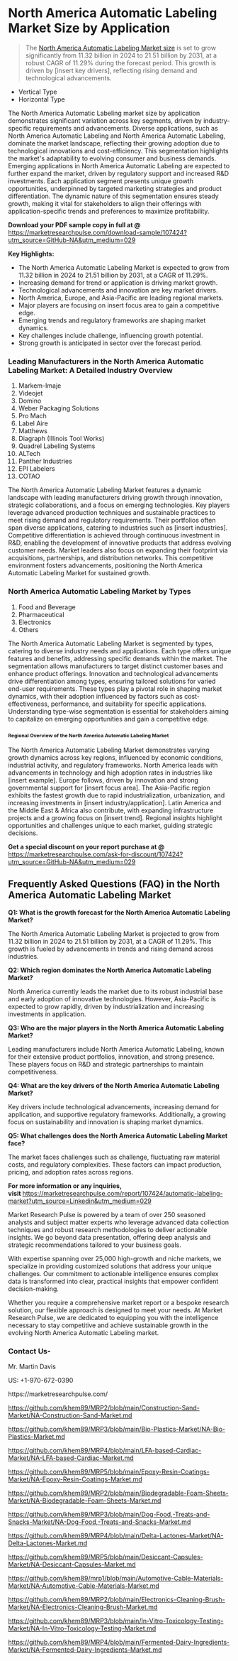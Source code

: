 <h1>North America Automatic Labeling Market&nbsp;Size by Application</h1><blockquote><p>The <a href="https://marketresearchpulse.com/download-sample/107424?utm_source=GitHub-NA&amp;utm_medium=029">North America Automatic Labeling Market size</a> is set to grow significantly from 11.32 billion in 2024 to 21.51 billion by 2031, at a robust CAGR of 11.29% during the forecast period. This growth is driven by [insert key drivers], reflecting rising demand and technological advancements.</p></blockquote><ul><li>Vertical Type<li> Horizontal Type</li></ul><p>The North America Automatic Labeling market size by application demonstrates significant variation across key segments, driven by industry-specific requirements and advancements. Diverse applications, such as North America Automatic Labeling and North America Automatic Labeling, dominate the market landscape, reflecting their growing adoption due to technological innovations and cost-efficiency. This segmentation highlights the market's adaptability to evolving consumer and business demands. Emerging applications in North America Automatic Labeling are expected to further expand the market, driven by regulatory support and increased R&D investments. Each application segment presents unique growth opportunities, underpinned by targeted marketing strategies and product differentiation. The dynamic nature of this segmentation ensures steady growth, making it vital for stakeholders to align their offerings with application-specific trends and preferences to maximize profitability.</p><p><strong>Download your PDF sample copy in full at @ </strong><a href="https://marketresearchpulse.com/download-sample/107424?utm_source=GitHub-NA&amp;utm_medium=029">https://marketresearchpulse.com/download-sample/107424?utm_source=GitHub-NA&amp;utm_medium=029</a></p><p><strong>Key Highlights: </strong></p><ul><li>The North America Automatic Labeling Market is expected to grow from 11.32 billion in 2024 to 21.51 billion by 2031, at a CAGR of 11.29%.</li><li>Increasing demand for trend or application is driving market growth.</li><li>Technological advancements and innovation are key market drivers.</li><li>North America, Europe, and Asia-Pacific are leading regional markets.</li><li>Major players are focusing on insert focus area to gain a competitive edge.</li><li>Emerging trends and regulatory frameworks are shaping market dynamics.</li><li>Key challenges include challenge, influencing growth potential.</li><li>Strong growth is anticipated in sector over the forecast period.</li></ul><h3>Leading Manufacturers in the North America Automatic Labeling Market: A Detailed Industry Overview</h3><ol><li>Markem-Imaje</li><li>Videojet</li><li>Domino</li><li>Weber Packaging Solutions</li><li>Pro Mach</li><li>Label Aire</li><li>Matthews</li><li>Diagraph (Illinois Tool Works)</li><li>Quadrel Labeling Systems</li><li>ALTech</li><li>Panther Industries</li><li>EPI Labelers</li><li>COTAO</li></ol><div class="flex max-w-full flex-col flex-grow"><div class="min-h-8 text-message flex w-full flex-col items-end gap-2 whitespace-normal break-words [.text-message+&amp;]:mt-5" dir="auto" data-message-author-role="assistant" data-message-id="fd8432e4-4910-450d-b182-61b7bfb0a01f" data-message-model-slug="gpt-4o"><div class="flex w-full flex-col gap-1 empty:hidden first:pt-[3px]"><div class="markdown prose w-full break-words dark:prose-invert light"><p>The North America Automatic Labeling Market features a dynamic landscape with leading manufacturers driving growth through innovation, strategic collaborations, and a focus on emerging technologies. Key players leverage advanced production techniques and sustainable practices to meet rising demand and regulatory requirements. Their portfolios often span diverse applications, catering to industries such as [insert industries]. Competitive differentiation is achieved through continuous investment in R&amp;D, enabling the development of innovative products that address evolving customer needs. Market leaders also focus on expanding their footprint via acquisitions, partnerships, and distribution networks. This competitive environment fosters advancements, positioning the North America Automatic Labeling Market for sustained growth.</p></div></div></div></div><h3>North America Automatic Labeling Market by Types</h3><ol><li>Food and Beverage<li> Pharmaceutical<li> Electronics<li> Others</li></ol><div class="flex max-w-full flex-col flex-grow"><div class="min-h-8 text-message flex w-full flex-col items-end gap-2 whitespace-normal break-words [.text-message+&amp;]:mt-5" dir="auto" data-message-author-role="assistant" data-message-id="084470be-0bb7-4664-bddf-5156b4f41249" data-message-model-slug="gpt-4o-mini"><div class="flex w-full flex-col gap-1 empty:hidden first:pt-[3px]"><div class="markdown prose w-full break-words dark:prose-invert light"><p>The North America Automatic Labeling Market is segmented by types, catering to diverse industry needs and applications. Each type offers unique features and benefits, addressing specific demands within the market. The segmentation allows manufacturers to target distinct customer bases and enhance product offerings. Innovation and technological advancements drive differentiation among types, ensuring tailored solutions for varied end-user requirements. These types play a pivotal role in shaping market dynamics, with their adoption influenced by factors such as cost-effectiveness, performance, and suitability for specific applications. Understanding type-wise segmentation is essential for stakeholders aiming to capitalize on emerging opportunities and gain a competitive edge.</p></div></div></div></div><h3><span style="font-size: 11px;">Regional Overview of the North America Automatic Labeling Market</span></h3><div class="flex max-w-full flex-col flex-grow"><div class="min-h-8 text-message flex w-full flex-col items-end gap-2 whitespace-normal break-words [.text-message+&amp;]:mt-5" dir="auto" data-message-author-role="assistant" data-message-id="e9038762-ce64-4e30-91c9-9bd413514231" data-message-model-slug="gpt-4o-mini"><div class="flex w-full flex-col gap-1 empty:hidden first:pt-[3px]"><div class="markdown prose w-full break-words dark:prose-invert light"><p>The North America Automatic Labeling Market demonstrates varying growth dynamics across key regions, influenced by economic conditions, industrial activity, and regulatory frameworks. North America leads with advancements in technology and high adoption rates in industries like [insert example]. Europe follows, driven by innovation and strong governmental support for [insert focus area]. The Asia-Pacific region exhibits the fastest growth due to rapid industrialization, urbanization, and increasing investments in [insert industry/application]. Latin America and the Middle East &amp; Africa also contribute, with expanding infrastructure projects and a growing focus on [insert trend]. Regional insights highlight opportunities and challenges unique to each market, guiding strategic decisions.</p></div></div></div></div><p><strong>Get a special discount on your report purchase at @ </strong><a href="https://marketresearchpulse.com/ask-for-discount/107424?utm_source=GitHub-NA&amp;utm_medium=029">https://marketresearchpulse.com/ask-for-discount/107424?utm_source=GitHub-NA&amp;utm_medium=029</a></p><h2>Frequently Asked Questions (FAQ) in the North America Automatic Labeling Market</h2><p><strong>Q1: What is the growth forecast for the North America Automatic Labeling Market?</strong></p><p>The North America Automatic Labeling Market is projected to grow from 11.32 billion in 2024 to 21.51 billion by 2031, at a CAGR of 11.29%. This growth is fueled by advancements in trends and rising demand across industries.</p><p><strong>Q2: Which region dominates the North America Automatic Labeling Market?</strong></p><p>North America currently leads the market due to its robust industrial base and early adoption of innovative technologies. However, Asia-Pacific is expected to grow rapidly, driven by industrialization and increasing investments in application.</p><p><strong>Q3: Who are the major players in the North America Automatic Labeling Market?</strong></p><p>Leading manufacturers include North America Automatic Labeling, known for their extensive product portfolios, innovation, and strong presence. These players focus on R&amp;D and strategic partnerships to maintain competitiveness.</p><p><strong>Q4: What are the key drivers of the North America Automatic Labeling Market?</strong></p><p>Key drivers include technological advancements, increasing demand for application, and supportive regulatory frameworks. Additionally, a growing focus on sustainability and innovation is shaping market dynamics.</p><p><strong>Q5: What challenges does the North America Automatic Labeling Market face?</strong></p><p>The market faces challenges such as challenge, fluctuating raw material costs, and regulatory complexities. These factors can impact production, pricing, and adoption rates across regions.</p><p><strong>For more information or any inquiries, visit&nbsp;</strong><a href="https://marketresearchpulse.com/report/107424/automatic-labeling-market?utm_source=Linkedin&utm_medium=029">https://marketresearchpulse.com/report/107424/automatic-labeling-market?utm_source=Linkedin&utm_medium=029</a></p><p>Market Research Pulse is powered by a team of over 250 seasoned analysts and subject matter experts who leverage advanced data collection techniques and robust research methodologies to deliver actionable insights. We go beyond data presentation, offering deep analysis and strategic recommendations tailored to your business goals.</p><p>With expertise spanning over 25,000 high-growth and niche markets, we specialize in providing customized solutions that address your unique challenges. Our commitment to actionable intelligence ensures complex data is transformed into clear, practical insights that empower confident decision-making.</p><p>Whether you require a comprehensive market report or a bespoke research solution, our flexible approach is designed to meet your needs. At Market Research Pulse, we are dedicated to equipping you with the intelligence necessary to stay competitive and achieve sustainable growth in the evolving North America Automatic Labeling market.</p><h3><strong>Contact Us-</strong></h3><p>Mr. Martin Davis</p><p>US: +1-970-672-0390</p><p>https://marketresearchpulse.com/</p><p><a href="https://github.com/khem89/MRP2/blob/main/Construction-Sand-Market/NA-Construction-Sand-Market.md">https://github.com/khem89/MRP2/blob/main/Construction-Sand-Market/NA-Construction-Sand-Market.md</a></p><p><a href="https://github.com/khem89/MRP3/blob/main/Bio-Plastics-Market/NA-Bio-Plastics-Market.md">https://github.com/khem89/MRP3/blob/main/Bio-Plastics-Market/NA-Bio-Plastics-Market.md</a></p><p><a href="https://github.com/khem89/MRP4/blob/main/LFA-based-Cardiac-Market/NA-LFA-based-Cardiac-Market.md">https://github.com/khem89/MRP4/blob/main/LFA-based-Cardiac-Market/NA-LFA-based-Cardiac-Market.md</a></p><p><a href="https://github.com/khem89/MRP5/blob/main/Epoxy-Resin-Coatings-Market/NA-Epoxy-Resin-Coatings-Market.md">https://github.com/khem89/MRP5/blob/main/Epoxy-Resin-Coatings-Market/NA-Epoxy-Resin-Coatings-Market.md</a></p><p><a href="https://github.com/khem89/MRP2/blob/main/Biodegradable-Foam-Sheets-Market/NA-Biodegradable-Foam-Sheets-Market.md">https://github.com/khem89/MRP2/blob/main/Biodegradable-Foam-Sheets-Market/NA-Biodegradable-Foam-Sheets-Market.md</a></p><p><a href="https://github.com/khem89/MRP3/blob/main/Dog-Food,-Treats-and-Snacks-Market/NA-Dog-Food,-Treats-and-Snacks-Market.md">https://github.com/khem89/MRP3/blob/main/Dog-Food,-Treats-and-Snacks-Market/NA-Dog-Food,-Treats-and-Snacks-Market.md</a></p><p><a href="https://github.com/khem89/MRP4/blob/main/Delta-Lactones-Market/NA-Delta-Lactones-Market.md">https://github.com/khem89/MRP4/blob/main/Delta-Lactones-Market/NA-Delta-Lactones-Market.md</a></p><p><a href="https://github.com/khem89/MRP5/blob/main/Desiccant-Capsules-Market/NA-Desiccant-Capsules-Market.md">https://github.com/khem89/MRP5/blob/main/Desiccant-Capsules-Market/NA-Desiccant-Capsules-Market.md</a></p><p><a href="https://github.com/khem89/mrp1/blob/main/Automotive-Cable-Materials-Market/NA-Automotive-Cable-Materials-Market.md">https://github.com/khem89/mrp1/blob/main/Automotive-Cable-Materials-Market/NA-Automotive-Cable-Materials-Market.md</a></p><p><a href="https://github.com/khem89/MRP2/blob/main/Electronics-Cleaning-Brush-Market/NA-Electronics-Cleaning-Brush-Market.md">https://github.com/khem89/MRP2/blob/main/Electronics-Cleaning-Brush-Market/NA-Electronics-Cleaning-Brush-Market.md</a></p><p><a href="https://github.com/khem89/MRP3/blob/main/In-Vitro-Toxicology-Testing-Market/NA-In-Vitro-Toxicology-Testing-Market.md">https://github.com/khem89/MRP3/blob/main/In-Vitro-Toxicology-Testing-Market/NA-In-Vitro-Toxicology-Testing-Market.md</a></p><p><a href="https://github.com/khem89/MRP4/blob/main/Fermented-Dairy-Ingredients-Market/NA-Fermented-Dairy-Ingredients-Market.md">https://github.com/khem89/MRP4/blob/main/Fermented-Dairy-Ingredients-Market/NA-Fermented-Dairy-Ingredients-Market.md</a></p>
